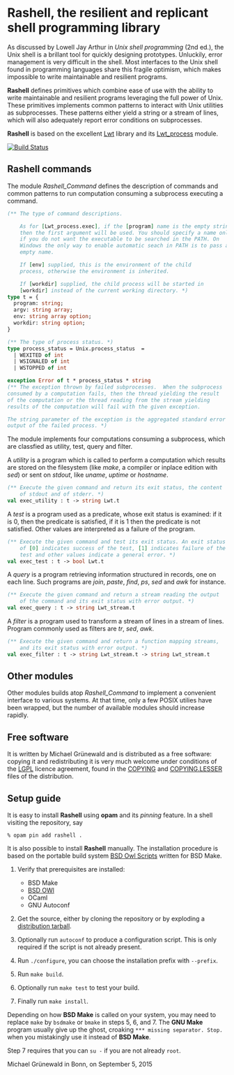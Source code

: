 # Rashell, the resilient and replicant shell programming library

As discussed by Lowell Jay Arthur in *Unix shell programming*
(2nd ed.), the Unix shell is a brillant tool for quickly
designing prototypes.  Unluckily, error management is very
difficult in the shell.  Most interfaces to the Unix shell found in
programming languages share this fragile optimism, which makes
impossible to write maintainable and resilient programs.

**Rashell** defines primitives which combine ease of use with the
ability to write maintainable and resilient programs leveraging the
full power of Unix.  These primitives implements common patterns to
interact with Unix utilities as subprocesses. These patterns either
yield a string or a stream of lines, which will also adequately report
error conditions on subprocesses.

**Rashell** is based on the excellent [Lwt][lwt-home] library and its
[Lwt_process][lwt-process] module.

[![Build Status](https://travis-ci.org/michipili/rashell.svg?branch=master)](https://travis-ci.org/michipili/rashell?branch=master)


## Rashell commands

The module *Rashell_Command* defines the description of commands and
common patterns to run computation consuming a subprocess executing a
command.

```ocaml
(** The type of command descriptions.

    As for [Lwt_process.exec], if the [program] name is the empty string,
    then the first argument will be used. You should specify a name only
    if you do not want the executable to be searched in the PATH. On
    Windows the only way to enable automatic seach in PATH is to pass an
    empty name.

    If [env] supplied, this is the environment of the child
    process, otherwise the environment is inherited.

    If [workdir] supplied, the child process will be started in
    [workdir] instead of the current working directory. *)
type t = {
  program: string;
  argv: string array;
  env: string array option;
  workdir: string option;
}

(** The type of process status. *)
type process_status = Unix.process_status  =
  | WEXITED of int
  | WSIGNALED of int
  | WSTOPPED of int

exception Error of t * process_status * string
(** The exception thrown by failed subprocesses.  When the subprocess
consumed by a computation fails, then the thread yielding the result
of the computation or the thread reading from the stream yielding
results of the computation will fail with the given exception.

The string parameter of the exception is the aggregated standard error
output of the failed process. *)
```

The module implements four computations consuming a subprocess, which
are classfied as utility, test, query and filter.

A *utility* is a program which is called to perform a computation
which results are stored on the filesystem (like *make*, a compiler or
inplace edition with *sed*) or sent on *stdout*, like *uname*,
*uptime* or *hostname*.

```ocaml
(** Execute the given command and return its exit status, the content
    of stdout and of stderr. *)
val exec_utility : t -> string Lwt.t
```

A *test* is a program used as a predicate, whose exit status is
examined: if it is 0, then the predicate is satisfied, if it is 1 then
the predicate is not satisfied. Other values are interpreted as a
failure of the program.

```ocaml
(** Execute the given command and test its exit status. An exit status
    of [0] indicates success of the test, [1] indicates failure of the
    test and other values indicate a general error. *)
val exec_test : t -> bool Lwt.t
```

A *query* is a program retrieving information structured in records,
one on each line.  Such programs are *join*, *paste*, *find*, *ps*,
*sed* and *awk* for instance.

```ocaml
(** Execute the given command and return a stream reading the output
    of the command and its exit status with error output. *)
val exec_query : t -> string Lwt_stream.t
```

A *filter* is a program used to transform a stream of lines in a
stream of lines.  Program commonly used as filters are *tr*, *sed*,
*awk*.

```ocaml
(** Execute the given command and return a function mapping streams,
    and its exit status with error output. *)
val exec_filter : t -> string Lwt_stream.t -> string Lwt_stream.t
```


## Other modules

Other modules builds atop *Rashell_Command* to implement a convenient
interface to various systems.  At that time, only a few POSIX utilies
have been wrapped, but the number of available modules should
increase rapidly.


## Free software

It is written by Michael Grünewald and is distributed as a free
software: copying it and redistributing it is very much welcome under
conditions of the [LGPL][licence-url] licence agreement, found in the
[COPYING][licence-main] and [COPYING.LESSER][licence-lesser] files of
the distribution.


## Setup guide

It is easy to install **Rashell** using **opam** and its *pinning*
feature.  In a shell visiting the repository, say

```console
% opam pin add rashell .
```

It is also possible to install **Rashell** manually.
The installation procedure is based on the portable build system
[BSD Owl Scripts][bsdowl-home] written for BSD Make.

1. Verify that prerequisites are installed:
   - BSD Make
   - [BSD OWl][bsdowl-install]
   - OCaml
   - GNU Autoconf

2. Get the source, either by cloning the repository or by exploding a
   [distribution tarball](releases).

3. Optionally run `autoconf` to produce a configuration script. This
   is only required if the script is not already present.

4. Run `./configure`, you can choose the installation prefix with
   `--prefix`.

5. Run `make build`.

6. Optionally run `make test` to test your build.

7. Finally run `make install`.

Depending on how **BSD Make** is called on your system, you may need to
replace `make` by `bsdmake` or `bmake` in steps 5, 6, and 7.
The **GNU Make** program usually give up the ghost, croaking
`*** missing separator. Stop.` when you mistakingly use it instead of
**BSD Make**.

Step 7 requires that you can `su -` if you are not already `root`.


Michael Grünewald in Bonn, on September 5, 2015

  [licence-url]:        http://www.gnu.org/licenses/lgpl-3.0.en.html
  [licence-main]:       COPYING
  [licence-lesser]:     COPYING.LESSER
  [bsdowl-home]:        https://github.com/michipili/bsdowl
  [bsdowl-install]:     https://github.com/michipili/bsdowl/wiki/Install
  [lwt-home]:           http://ocsigen.org/lwt/
  [lwt-process]:        http://ocsigen.org/lwt/2.5.0/api/Lwt_process
